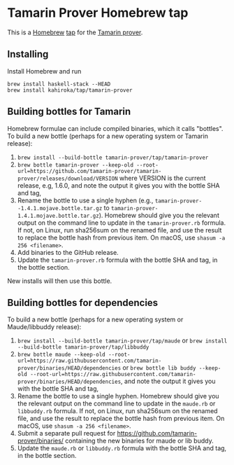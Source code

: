 # Tamarin Prover Homebrew tap

This is a [Homebrew](https://brew.sh/) [tap](https://docs.brew.sh/Taps) for the [Tamarin prover](https://tamarin-prover.github.io).

## Installing

Install Homebrew and run

```
brew install haskell-stack --HEAD
brew install kahiroka/tap/tamarin-prover
```

## Building bottles for Tamarin
Homebrew formulae can include compiled binaries, which it calls "bottles". To build a new bottle (perhaps for a new operating system or Tamarin release):

1. `brew install --build-bottle tamarin-prover/tap/tamarin-prover`
2. `brew bottle tamarin-prover --keep-old --root-url=https://github.com/tamarin-prover/tamarin-prover/releases/download/VERSION` where VERSION is the current release, e.g, 1.6.0, and note the output it gives you with the bottle SHA and tag,
3. Rename the bottle to use a single hyphen (e.g., `tamarin-prover--1.4.1.mojave.bottle.tar.gz` to `tamarin-prover-1.4.1.mojave.bottle.tar.gz`). Homebrew should give you the relevant output on the command line to update in the `tamarin-prover.rb` formula. If not, on Linux, run sha256sum on the renamed file, and use the result to replace the bottle hash from previous item. On macOS, use `shasum -a 256 <filename>`.
4. Add binaries to the GitHub release.
5. Update the `tamarin-prover.rb` formula with the bottle SHA and tag, in the bottle section.

New installs will then use this bottle.

## Building bottles for dependencies
To build a new bottle (perhaps for a new operating system or Maude/libbuddy release):

1. `brew install --build-bottle tamarin-prover/tap/maude` or `brew install --build-bottle tamarin-prover/tap/libbuddy`
2. `brew bottle maude --keep-old --root-url=https://raw.githubusercontent.com/tamarin-prover/binaries/HEAD/dependencies` or `brew bottle lib buddy --keep-old --root-url=https://raw.githubusercontent.com/tamarin-prover/binaries/HEAD/dependencies`, and note the output it gives you with the bottle SHA and tag,
3. Rename the bottle to use a single hyphen. Homebrew should give you the relevant output on the command line to update in the `maude.rb` or `libbuddy.rb` formula. If not, on Linux, run sha256sum on the renamed file, and use the result to replace the bottle hash from previous item. On macOS, use `shasum -a 256 <filename>`.
4. Submit a separate pull request for https://github.com/tamarin-prover/binaries/ containing the new binaries for maude or lib buddy.
5. Update the `maude.rb` or `libbuddy.rb` formula with the bottle SHA and tag, in the bottle section.
